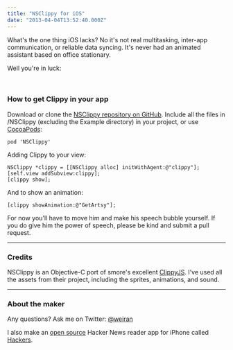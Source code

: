 ```yaml
---
title: "NSClippy for iOS"
date: "2013-04-04T13:52:40.000Z"
---
```


What's the one thing iOS lacks? No it's not real multitasking, inter-app communication, or reliable data syncing. It's never had an animated assistant based on office stationary.

Well you're in luck:

   

### How to get Clippy in your app

Download or clone the [NSClippy repository on GitHub](https://github.com/weiran/NSClippy). Include all the files in /NSClippy (excluding the Example directory) in your project, or use [CocoaPods](http://cocoapods.org):

```
pod 'NSClippy'

```

Adding Clippy to your view:

```
NSClippy *clippy = [[NSClippy alloc] initWithAgent:@"clippy"];
[self.view addSubview:clippy];
[clippy show];

```

And to show an animation:

```
[clippy showAnimation:@"GetArtsy"];

```

For now you'll have to move him and make his speech bubble yourself. If you do give him the power of speech, please be kind and submit a pull request.

* * *

### Credits

NSClippy is an Objective-C port of smore's excellent [ClippyJS](https://www.smore.com/clippy-js). I've used all the assets from their project, including the sprites, animations, and sound.

* * *

### About the maker

Any questions? Ask me on Twitter: [@weiran](https://twitter.com/weiran)

I also make an [open source](https://github.com/weiran/hackers) Hacker News reader app for iPhone called [Hackers](http://weiranzhang.com/hackers).